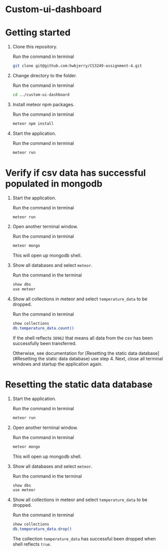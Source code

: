 # Custom-ui-dashboard

# Getting started

1. Clone this repository. 
   
   Run the command in terminal
   
   ```bash
   git clone git@github.com:hwbjerry/CS3249-assignment-4.git
   ```
   
2. Change directory to the folder. 
   
   Run the command in terminal
   
   ```bash
   cd ../custom-ui-dashboard
   ```
   
3. Install meteor npm packages.
   
   Run the command in terminal
   
   ```bash
   meteor npm install
   ```
4. Start the application.
   
   Run the command in terminal

   ```bash
   meteor run
   ```

# Verify if csv data has successful populated in mongodb
1. Start the application.
   
   Run the command in terminal

   ```bash
   meteor run
   ```

2. Open another terminal window.

   Run the command in terminal

   ```bash
   meteor mongo
   ```

   This will open up mongodb shell.

3. Show all databases and select ``meteor``.

   Run the command in the terminal

   ```bash
   show dbs
   use meteor
   ```
   
4. Show all collections in meteor and select ``temperature_data`` to be dropped.

   Run the command in terminal

   ```bash
   show collections
   db.temperature_data.count()
   ```
   
   If the shell reflects ``38962`` that means all data from the csv has been successfully been transferred.
   
   Otherwise, see documentation for [Resetting the static data database](#Resetting the static data database) use step 4. 
   Next, close all terminal windows and startup the application again.

# Resetting the static data database

1. Start the application.
   
   Run the command in terminal

   ```bash
   meteor run
   ```

2. Open another terminal window.

   Run the command in terminal

   ```bash
   meteor mongo
   ```

   This will open up mongodb shell.

3. Show all databases and select ``meteor``.

   Run the command in the terminal

   ```bash
   show dbs
   use meteor
   ```
   
4. Show all collections in meteor and select ``temperature_data`` to be dropped.

   Run the command in terminal

   ```bash
   show collections
   db.temperature_data.drop()
   ```
   
   The collection ``temperature_data`` has successful been dropped when shell reflects ``true``.
   
